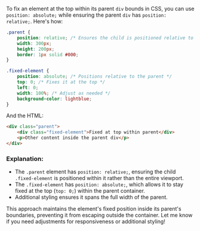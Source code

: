 To fix an element at the top within its parent `div` bounds in CSS, you can use `position: absolute;` while ensuring the parent `div` has `position: relative;`. Here's how:

```css
.parent {
    position: relative; /* Ensures the child is positioned relative to this container */
    width: 300px;
    height: 200px;
    border: 1px solid #000;
}

.fixed-element {
    position: absolute; /* Positions relative to the parent */
    top: 0; /* Fixes it at the top */
    left: 0;
    width: 100%; /* Adjust as needed */
    background-color: lightblue;
}
```

And the HTML:

```html
<div class="parent">
    <div class="fixed-element">Fixed at top within parent</div>
    <p>Other content inside the parent div</p>
</div>
```

### Explanation:
- The `.parent` element has `position: relative;`, ensuring the child `.fixed-element` is positioned within it rather than the entire viewport.
- The `.fixed-element` has `position: absolute;`, which allows it to stay fixed at the top (`top: 0;`) within the parent container.
- Additional styling ensures it spans the full width of the parent.

This approach maintains the element's fixed position inside its parent's boundaries, preventing it from escaping outside the container. Let me know if you need adjustments for responsiveness or additional styling!